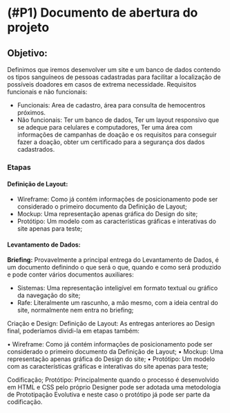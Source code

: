 # (#P1) Documento de abertura do projeto

## Objetivo:
Definimos que iremos desenvolver um site e um banco de dados contendo os tipos sanguíneos de pessoas cadastradas para facilitar a localização de possíveis doadores em casos de extrema necessidade.
Requisitos funcionais e não funcionais:
 - Funcionais: Area de cadastro, área para consulta de hemocentros próximos. 
 - Não funcionais: Ter um banco de dados, Ter um layout responsivo que se adeque para celulares e computadores, Ter uma área com informações de campanhas de doação e os requisitos para conseguir fazer a doação, obter um certificado para a segurança dos dados cadastrados.
### Etapas
#### Definição de Layout:
 - Wireframe: Como já contém informações de posicionamento pode ser considerado o primeiro documento da Definição de Layout;
 - Mockup: Uma representação apenas gráfica do Design do site;
 -	Protótipo: Um modelo com as características gráficas e interativas do site apenas para teste;

#### Levantamento de Dados:
**Briefing:** Provavelmente a principal entrega do Levantamento de Dados, é um documento definindo o que será o que, quando e como será produzido e pode conter vários documentos auxiliares:

 -	Sistemas: Uma representação inteligível em formato textual ou gráfico da navegação do site;
 -	Rafe: Literalmente um rascunho, a mão mesmo, com a ideia central do site, normalmente nem entra no briefing;

Criação e Design:
Definição de Layout: As entregas anteriores ao Design final, poderíamos dividi-la em etapas também:

•	Wireframe: Como já contém informações de posicionamento pode ser considerado o primeiro documento da Definição de Layout;
•	Mockup: Uma representação apenas gráfica do Design do site;
•	Protótipo: Um modelo com as características gráficas e interativas do site apenas para teste;

Codificação;
Protótipo: Principalmente quando o processo é desenvolvido em HTML e CSS pelo próprio Designer pode ser adotada uma metodologia de Prototipação Evolutiva e neste caso o protótipo já pode ser parte da codificação.

